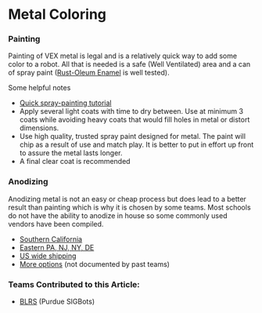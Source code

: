 # Metal Coloring

### Painting

Painting of VEX metal is legal and is a relatively quick way to add some color to a robot. All that is needed is a safe (Well Ventilated) area and a can of spray paint ([Rust-Oleum Enamel](https://amzn.to/3TbVPQM) is well tested).

Some helpful notes

* [Quick spray-painting tutorial](https://www.youtube.com/watch?v=nNKzOm7DS\_k)
* Apply several light coats with time to dry between. Use at minimum 3 coats while avoiding heavy coats that would fill holes in metal or distort dimensions.&#x20;
* Use high quality, trusted spray paint designed for metal. The paint will chip as a result of use and match play. It is better to put in effort up front to assure the metal lasts longer.
* A final clear coat is recommended&#x20;

### Anodizing

Anodizing metal is not an easy or cheap process but does lead to a better result than painting which is why it is chosen by some teams. Most schools do not have the ability to anodize in house so some commonly used vendors have been compiled.

* [Southern California](https://www.thomasnet.com/southern-california/aluminum-anodizing-1790203-1.html)
* [Eastern PA, NJ, NY, DE](http://www.hillockanodizing.com/4.html)
* [US wide shipping](http://electro-polish.com/processes/aluminum-anodizing/)
* [More options](https://www.aluminumanodizing.com/aluminum-anodizing-manufacturers-suppliers-and-distributors/) (not documented by past teams)

### Teams Contributed to this Article:

* [BLRS](https://purduesigbots.com/) (Purdue SIGBots)

